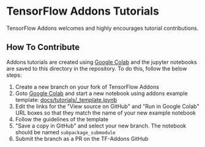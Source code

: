 # TensorFlow Addons Tutorials

TensorFlow Addons welcomes and highly encourages tutorial contributions.


## How To Contribute

Addons tutorials are created using [Google Colab](https://colab.research.google.com/) 
and the jupyter notebooks are saved to this directory in the repository. To do 
this, follow the below steps:

1. Create a new branch on your fork of TensorFlow Addons
2. Goto [Google Colab](https://colab.research.google.com/) and start a new 
notebook using addons example template:
[docs/tutorials/_template.ipynb](_template.ipynb)
3. Edit the links for the "View source on GitHub" and "Run in Google Colab" 
URL boxes so that they match the name of your new example notebook
4. Follow the guidelines of the template
5. "Save a copy in GitHub" and select your new branch. The notebook should be 
named `subpackage_submodule`
6. Submit the branch as a PR on the TF-Addons GitHub
